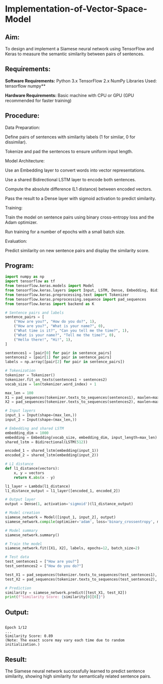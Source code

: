 # Implementation-of-Vector-Space-Model

## Aim:
To design and implement a Siamese neural network using TensorFlow and Keras to measure the semantic similarity between pairs of sentences.

## Requirements:
**Software Requirements:**
Python 3.x
TensorFlow 2.x
NumPy
Libraries Used:
tensorflow
numpy**

**Hardware Requirements:**
Basic machine with CPU or GPU (GPU recommended for faster training)

## Procedure:
Data Preparation:

Define pairs of sentences with similarity labels (1 for similar, 0 for dissimilar).

Tokenize and pad the sentences to ensure uniform input length.

Model Architecture:

Use an Embedding layer to convert words into vector representations.

Use a shared Bidirectional LSTM layer to encode both sentences.

Compute the absolute difference (L1 distance) between encoded vectors.

Pass the result to a Dense layer with sigmoid activation to predict similarity.

Training:

Train the model on sentence pairs using binary cross-entropy loss and the Adam optimizer.

Run training for a number of epochs with a small batch size.

Evaluation:

Predict similarity on new sentence pairs and display the similarity score.

## Program:
```python
import numpy as np
import tensorflow as tf
from tensorflow.keras.models import Model
from tensorflow.keras.layers import Input, LSTM, Dense, Embedding, Bidirectional, Lambda
from tensorflow.keras.preprocessing.text import Tokenizer
from tensorflow.keras.preprocessing.sequence import pad_sequences
from tensorflow.keras import backend as K

# Sentence pairs and labels
sentence_pairs = [
    ("How are you?", "How do you do?", 1),
    ("How are you?", "What is your name?", 0),
    ("What time is it?", "Can you tell me the time?", 1),
    ("What is your name?", "Tell me the time?", 0),
    ("Hello there!", "Hi!", 1),
]

sentences1 = [pair[0] for pair in sentence_pairs]
sentences2 = [pair[1] for pair in sentence_pairs]
labels = np.array([pair[2] for pair in sentence_pairs])

# Tokenization
tokenizer = Tokenizer()
tokenizer.fit_on_texts(sentences1 + sentences2)
vocab_size = len(tokenizer.word_index) + 1

max_len = 100
X1 = pad_sequences(tokenizer.texts_to_sequences(sentences1), maxlen=max_len)
X2 = pad_sequences(tokenizer.texts_to_sequences(sentences2), maxlen=max_len)

# Input layers
input_1 = Input(shape=(max_len,))
input_2 = Input(shape=(max_len,))

# Embedding and shared LSTM
embedding_dim = 1000
embedding = Embedding(vocab_size, embedding_dim, input_length=max_len)
shared_lstm = Bidirectional(LSTM(512))

encoded_1 = shared_lstm(embedding(input_1))
encoded_2 = shared_lstm(embedding(input_2))

# L1 distance
def l1_distance(vectors):
    x, y = vectors
    return K.abs(x - y)

l1_layer = Lambda(l1_distance)
l1_distance_output = l1_layer([encoded_1, encoded_2])

# Output layer
output = Dense(1, activation='sigmoid')(l1_distance_output)

# Model creation
siamese_network = Model([input_1, input_2], output)
siamese_network.compile(optimizer='adam', loss='binary_crossentropy', metrics=['accuracy'])

# Model summary
siamese_network.summary()

# Train the model
siamese_network.fit([X1, X2], labels, epochs=12, batch_size=2)

# Test data
test_sentences1 = ["How are you?"]
test_sentences2 = ["How do you do?"]

test_X1 = pad_sequences(tokenizer.texts_to_sequences(test_sentences1), maxlen=max_len)
test_X2 = pad_sequences(tokenizer.texts_to_sequences(test_sentences2), maxlen=max_len)

# Prediction
similarity = siamese_network.predict([test_X1, test_X2])
print(f"Similarity Score: {similarity[0][0]}")
```
## Output:
```python-repl

Epoch 1/12
...
Similarity Score: 0.89
(Note: The exact score may vary each time due to random initialization.)
```
## Result:
The Siamese neural network successfully learned to predict sentence similarity, showing high similarity for semantically related sentence pairs.
